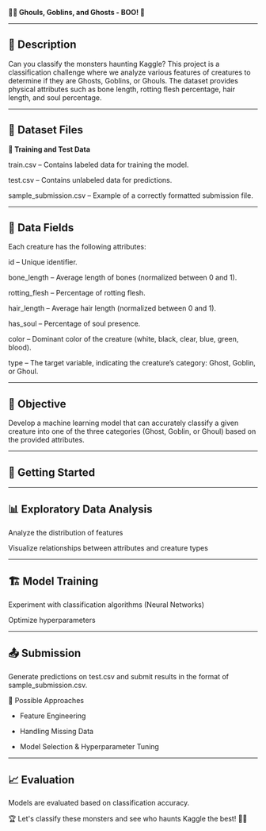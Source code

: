 **🧛‍♂️ Ghouls, Goblins, and Ghosts - BOO! 👻**

-------------------
**📌 Description**
-------------------


Can you classify the monsters haunting Kaggle? This project is a classification challenge where we analyze various features of creatures to determine if they are Ghosts, Goblins, or Ghouls. The dataset provides physical attributes such as bone length, rotting flesh percentage, hair length, and soul percentage.


-------------------
**📂 Dataset Files**
-------------------


**🔹 Training and Test Data**

train.csv – Contains labeled data for training the model.

test.csv – Contains unlabeled data for predictions.

sample_submission.csv – Example of a correctly formatted submission file.


-------------------
**🔹 Data Fields**
-------------------


Each creature has the following attributes:


id – Unique identifier.

bone_length – Average length of bones (normalized between 0 and 1).

rotting_flesh – Percentage of rotting flesh.

hair_length – Average hair length (normalized between 0 and 1).

has_soul – Percentage of soul presence.

color – Dominant color of the creature (white, black, clear, blue, green, blood).

type – The target variable, indicating the creature’s category: Ghost, Goblin, or Ghoul.


-------------------
**🎯 Objective**
-------------------


Develop a machine learning model that can accurately classify a given creature into one of the three categories (Ghost, Goblin, or Ghoul) based on the provided attributes.


-------------------
**🚀 Getting Started**
-------------------

-------------------
**📊 Exploratory Data Analysis**
-------------------

Analyze the distribution of features

Visualize relationships between attributes and creature types

-------------------
**🏗 Model Training**
-------------------


Experiment with classification algorithms (Neural Networks)

Optimize hyperparameters


-------------------
**📤 Submission**
-------------------

Generate predictions on test.csv and submit results in the format of sample_submission.csv.

🤖 Possible Approaches

- Feature Engineering

- Handling Missing Data

- Model Selection & Hyperparameter Tuning

-------------------
**📈 Evaluation**
-------------------


Models are evaluated based on classification accuracy.

🏆 Let's classify these monsters and see who haunts Kaggle the best! 👻🎃
